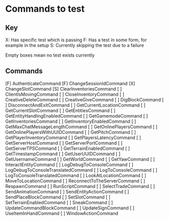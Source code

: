 # Commands to test

## Key

  X: Has specific test which is passing
  F: Has a test in some form, for example in the setup
  S: Currently skipping the test due to a failure

  Empty boxes mean no test exists currently

## Commands

 [F] AuthenticateCommand
 [F] ChangeSessionIdCommand
 [X] ChangeSlotCommand
 [S] ClearInventoriesCommand
 [ ] ClientIsMovingCommand
 [ ] CloseInventoryCommand
 [ ] CreativeDeleteCommand
 [ ] CreativeGiveCommand
 [ ] DigBlockCommand
 [ ] DisconnectAndExitCommand
 [ ] GetCurrentLocationCommand
 [ ] GetCurrentSlotCommand
 [ ] GetEntitiesCommand
 [ ] GetEntityHandlingEnabledCommand
 [ ] GetGamemodeCommand
 [ ] GetInventoriesCommand
 [ ] GetInventoryEnabledCommand
 [ ] GetMaxChatMessageLengthCommand
 [ ] GetOnlinePlayersCommand
 [ ] GetOnlinePlayersWithUUIDCommand
 [ ] GetPitchCommand
 [ ] GetPlayerInventoryCommand
 [ ] GetPlayersLatencyCommand
 [ ] GetServerHostCommand
 [ ] GetServerPortCommand
 [ ] GetServerTPSCommand
 [ ] GetTerrainEnabledCommand
 [ ] GetTimestampCommand
 [ ] GetUserUUIDCommand
 [ ] GetUsernameCommand
 [ ] GetWorldCommand
 [ ] GetYawCommand
 [ ] InteractEntityCommand
 [ ] LogDebugToConsoleCommand
 [ ] LogDebugToConsoleTranslatedCommand
 [ ] LogToConsoleCommand
 [ ] LogToConsoleTranslatedCommand
 [ ] LookAtLocationCommand
 [ ] MoveToLocationCommand
 [ ] ReconnectToTheServerCommand
 [ ] RespawnCommand
 [ ] RunScriptCommand
 [ ] SelectTradeCommand
 [ ] SendAnimationCommand
 [ ] SendEntityActionCommand
 [ ] SendPlaceBlockCommand
 [ ] SetSlotCommand
 [ ] SetTerrainEnabledCommand
 [ ] SneakCommand
 [ ] UpdateCommandBlockCommand
 [ ] UpdateSignCommand
 [ ] UseItemInHandCommand
 [ ] WindowActionCommand
